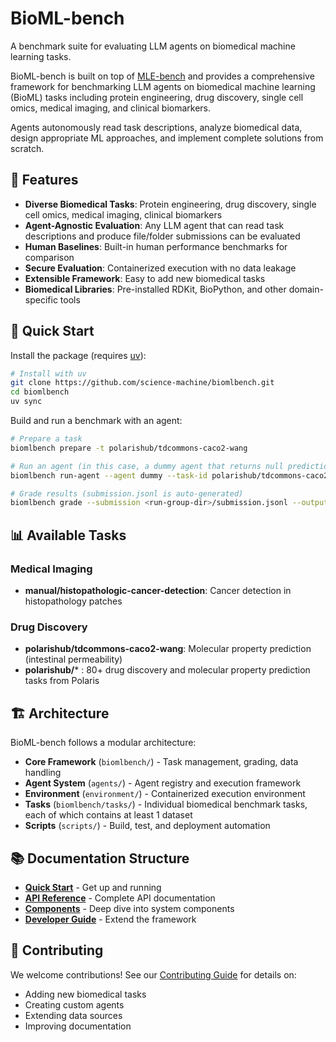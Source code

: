 # BioML-bench

A benchmark suite for evaluating LLM agents on biomedical machine learning tasks.

BioML-bench is built on top of [MLE-bench](https://github.com/openai/mle-bench) and provides a comprehensive framework for benchmarking LLM agents on biomedical machine learning (BioML) tasks including protein engineering, drug discovery, single cell omics, medical imaging, and clinical biomarkers.

Agents autonomously read task descriptions, analyze biomedical data, design appropriate ML approaches, and implement complete solutions from scratch.

## 🧬 Features

- **Diverse Biomedical Tasks**: Protein engineering, drug discovery, single cell omics, medical imaging, clinical biomarkers
- **Agent-Agnostic Evaluation**: Any LLM agent that can read task descriptions and produce file/folder submissions can be evaluated
- **Human Baselines**: Built-in human performance benchmarks for comparison
- **Secure Evaluation**: Containerized execution with no data leakage
- **Extensible Framework**: Easy to add new biomedical tasks
- **Biomedical Libraries**: Pre-installed RDKit, BioPython, and other domain-specific tools

## 🚀 Quick Start

Install the package (requires [uv](https://docs.astral.sh/uv/)):

```bash
# Install with uv
git clone https://github.com/science-machine/biomlbench.git
cd biomlbench
uv sync
```

Build and run a benchmark with an agent:

```bash
# Prepare a task
biomlbench prepare -t polarishub/tdcommons-caco2-wang

# Run an agent (in this case, a dummy agent that returns null predictions)
biomlbench run-agent --agent dummy --task-id polarishub/tdcommons-caco2-wang

# Grade results (submission.jsonl is auto-generated)
biomlbench grade --submission <run-group-dir>/submission.jsonl --output-dir results/
```

## 📊 Available Tasks

### Medical Imaging
- **manual/histopathologic-cancer-detection**: Cancer detection in histopathology patches

### Drug Discovery  
- **polarishub/tdcommons-caco2-wang**: Molecular property prediction (intestinal permeability)
- **polarishub/*** : 80+ drug discovery and molecular property prediction tasks from Polaris

## 🏗️ Architecture

BioML-bench follows a modular architecture:

- **Core Framework** (`biomlbench/`) - Task management, grading, data handling
- **Agent System** (`agents/`) - Agent registry and execution framework  
- **Environment** (`environment/`) - Containerized execution environment
- **Tasks** (`biomlbench/tasks/`) - Individual biomedical benchmark tasks, each of which contains at least 1 dataset
- **Scripts** (`scripts/`) - Build, test, and deployment automation

## 📚 Documentation Structure

- **[Quick Start](installation.md)** - Get up and running
- **[API Reference](api/overview.md)** - Complete API documentation
- **[Components](components/environment.md)** - Deep dive into system components
- **[Developer Guide](developer/contributing.md)** - Extend the framework

## 🤝 Contributing

We welcome contributions! See our [Contributing Guide](developer/contributing.md) for details on:

- Adding new biomedical tasks
- Creating custom agents
- Extending data sources
- Improving documentation 